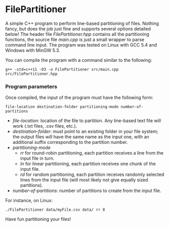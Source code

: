 # FilePartitioner
A simple C++ program to perform line-based partitioning of files. Nothing fancy, but does the job just fine and supports several options detailed below! The header file *FilePartitioner.hpp* contains all the partitioning functions, the source file *main.cpp* is just a small wrapper to parse command line input. The program was tested on Linux with GCC 5.4 and Windows with MinGW 5.3.

You can compile the program with a command similar to the following:
```
g++ -std=c++11 -O3 -o FilePartitioner src/main.cpp src/FilePartitioner.hpp
```

### Program parameters
Once compiled, the input of the program must have the following form: 
```
file-location destination-folder partitioning-mode number-of-partitions
```

* *file-location*: location of the file to partition. Any line-based text file will work (.txt files, .csv files, etc.).
* *destination-folder*: must point to an existing folder in your file system; the output files will have the same name as the input one, with an additional suffix corresponding to the partition number.
* *partitioning-mode*
  * *rr* for round-robin partitioning, each partition receives a line from the input file in turn.
  * *ln* for linear partitioning, each partition receives one chunk of the input file.
   * *rd* for random partitioning, each partition receives randomly selected lines from the input file (will most likely not give equally sized partitions).
* *number-of-partitions*: number of partitions to create from the input file.

For instance, on Linux:
```
./FilePartitioner data/myFile.csv data/ rr 8
```

Have fun partitioning your files!

